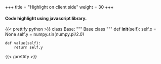 +++
title = "Highlight on client side"
weight = 30
+++

#### Code highlight using javascript library.

{{< prettify python >}}
class Base:
    """
    Base class
    """
    def __init__(self):
        self.x = None
        self.y = numpy.sin(numpy.pi/2.0)

    def value(self):
        return self.y
{{< /prettify >}}


